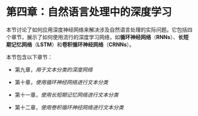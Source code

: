 # 第四章：自然语言处理中的深度学习

本节讨论了如何应用深度神经网络来解决涉及自然语言处理的实际问题。它包括四个章节，展示了如何使用流行的深度学习网络，如**循环神经网络**（**RNNs**）、**长短期记忆网络**（**LSTM**）和**卷积循环神经网络**（**CRNNs**）。

本节包含以下章节：

+   第九章，*用于文本分类的深度网络*

+   第十章，*使用循环神经网络进行文本分类*

+   第十一章，*使用长短期记忆网络进行文本分类*

+   第十二章，*使用卷积循环神经网络进行文本分类*
